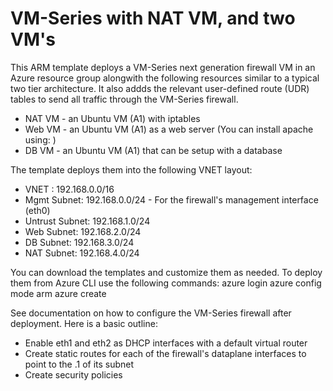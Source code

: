 # VM-Series with NAT VM, and two VM's
This ARM template deploys a VM-Series next generation firewall VM in an Azure resource group alongwith the following resources similar to a typical two tier architecture. It also addds the relevant user-defined route (UDR) tables to send all traffic through the VM-Series firewall. 

* NAT VM - an Ubuntu VM (A1) with iptables
* Web VM - an Ubuntu VM (A1) as a web server (You can install apache using: )
* DB VM - an Ubuntu VM (A1) that can be setup with a database

The template deploys them into the following VNET layout:
* VNET : 192.168.0.0/16
* Mgmt Subnet: 192.168.0.0/24 - For the firewall's management interface (eth0)
* Untrust Subnet: 192.168.1.0/24
* Web Subnet: 192.168.2.0/24
* DB Subnet: 192.168.3.0/24
* NAT Subnet: 192.168.4.0/24

You can download the templates and customize them as needed. To deploy them from Azure CLI use the following commands:
azure login
azure config mode arm
azure create

See documentation on how to configure the VM-Series firewall after deployment. Here is a basic outline:
* Enable eth1 and eth2 as DHCP interfaces with a default virtual router
* Create static routes for each of the firewall's dataplane interfaces to point to the .1 of its subnet
* Create security policies